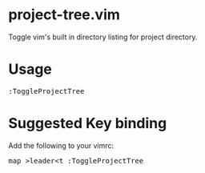 # project-tree.vim
Toggle vim's built in directory listing for project directory.

# Usage
<pre>
:ToggleProjectTree
</pre>

# Suggested Key binding
Add the following to your vimrc:
<pre>
map &gt;leader&lt;t :ToggleProjectTree
</pre>
